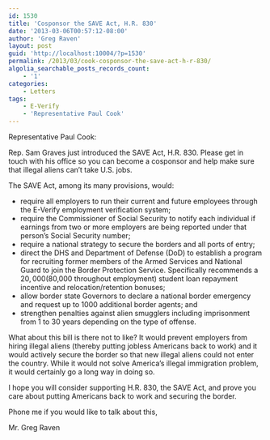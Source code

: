 ```yaml
---
id: 1530
title: 'Cosponsor the SAVE Act, H.R. 830'
date: '2013-03-06T00:57:12-08:00'
author: 'Greg Raven'
layout: post
guid: 'http://localhost:10004/?p=1530'
permalink: /2013/03/cook-cosponsor-the-save-act-h-r-830/
algolia_searchable_posts_records_count:
    - '1'
categories:
    - Letters
tags:
    - E-Verify
    - 'Representative Paul Cook'
---
```


Representative Paul Cook:

Rep. Sam Graves just introduced the SAVE Act, H.R. 830. Please get in touch with his office so you can become a cosponsor and help make sure that illegal aliens can’t take U.S. jobs.  
  
The SAVE Act, among its many provisions, would:

- require all employers to run their current and future employees through the E-Verify employment verification system;
- require the Commissioner of Social Security to notify each individual if earnings from two or more employers are being reported under that person’s Social Security number;
- require a national strategy to secure the borders and all ports of entry;
- direct the DHS and Department of Defense (DoD) to establish a program for recruiting former members of the Armed Services and National Guard to join the Border Protection Service. Specifically recommends a $20,000 ($80,000 throughout employment) student loan repayment incentive and relocation/retention bonuses;
- allow border state Governors to declare a national border emergency and request up to 1000 additional border agents; and
- strengthen penalties against alien smugglers including imprisonment from 1 to 30 years depending on the type of offense.

What about this bill is there not to like? It would prevent employers from hiring illegal aliens (thereby putting jobless Americans back to work) and it would actively secure the border so that new illegal aliens could not enter the country. While it would not solve America’s illegal immigration problem, it would certainly go a long way in doing so.

I hope you will consider supporting H.R. 830, the SAVE Act, and prove you care about putting Americans back to work and securing the border.

Phone me if you would like to talk about this,

Mr. Greg Raven